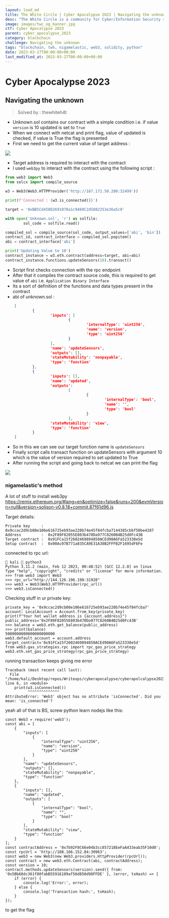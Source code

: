 ```yaml
---
layout: load_md
title: The White Circle | Cyber Apocalypse 2023 | Navigating the unknown Writeup
desc: "The White Circle is a community for Cyber/Information Security students, enthusiasts and professionals. You can discuss anything related to Security, share your knowledge with others, get help when you need it and proceed further in your journey with amazing people from all over the world."
image: images/twc_og_banner.jpg
ctf: Cyber Apocalypse 2023
parent: cyber_apocalypse_2023
category: blockchain
challenge: Navigating the unknown
tags: "blockchain, twh, nigamelastic, web3, solidity, python"
date: 2023-03-27T00:00:00+00:00
last_modified_at: 2023-03-27T00:00:00+00:00
---
```


<h1 class="heading card-title white-text">Cyber Apocalypse 2023</h1>

## Navigating the unknown
> Solved by : thewhiteh4t


- Unknown.sol contains our contract with a simple condition i.e. if value `version` is 10 updated is set to `True`
- When we connect with netcat and print flag, value of updated is checked, if value is True the flag is presented
- First we need to get the current value of target address :


![](https://i.imgur.com/zHXSq8o.png)

- Target address is required to interact with the contract
- I used `web3py` to interact with the contract using the following script : 

```python
from web3 import Web3
from solcx import compile_source

w3 = Web3(Web3.HTTPProvider('http://167.172.50.208:32499'))

print(f'Connected : {w3.is_connected()}')

target = '0xBB5Cd458D2691070a1c9460C2d5882253e36a5c0'

with open('Unknown.sol', 'r') as solfile:
        sol_code = solfile.read()

compiled_sol = compile_source(sol_code, output_values=['abi', 'bin'])
contract_id, contract_interface = compiled_sol.popitem()
abi = contract_interface['abi']

print('Updating Value to 10')
contract_instance = w3.eth.contract(address=target, abi=abi)
contract_instance.functions.updateSensors(10).transact()
```


- Script first checks connection with the rpc endpoint
- After that it compiles the contract source code, this is required to get value of `abi` i.e. `Application Binary Interface`
- Its a sort of definition of the functions and data types present in the contract
- abi of unknown.sol :

```json
    [
            {
                    'inputs': [
                            {
                                    'internalType': 'uint256',
                                    'name': 'version',
                                    'type': 'uint256'
                            }
                    ],
                    'name': 'updateSensors', 
                    'outputs': [], 
                    'stateMutability': 'nonpayable', 
                    'type': 'function'
            }, 
            {
                    'inputs': [],
                    'name': 'updated', 
                    'outputs': 
                            [
                                    {
                                            'internalType': 'bool', 
                                            'name': '', 
                                            'type': 'bool'
                                    }
                            ],
                    'stateMutability': 'view',
                    'type': 'function'
            }
    ]
```

- So in this we can see our target function name is `updateSensors`
- Finally script calls transact function on updateSensors with argument 10 which is the value of version required to set updated to True
- After running the script and going back to netcat we can print the flag


![](https://i.imgur.com/hvXqjqQ.png)

### nigamelastic's method

A lot of stuff to install
web3py
https://remix.ethereum.org/#lang=en&optimize=false&runs=200&evmVersion=null&version=soljson-v0.8.18+commit.87f61d96.js

Target details:


    Private key     :  0x9ccac2d9cb08e106e616725eb93ae220b74e45f84fcba7144385cbbf50be4287
    Address         :  0x2F89F82055E803b470Da977C8260B4B25d0Fc43B
    Target contract :  0x91FCa15f2602469894850ACEd90A6Fa523338e5d
    Setup contract  :  0x00Ac07B771a835CA9E31A38B2FFFB2F1695dF6Fe

connected to rpc url:


     kali  python3
    Python 3.11.2 (main, Feb 12 2023, 00:48:52) [GCC 12.2.0] on linux
    Type "help", "copyright", "credits" or "license" for more information.
    >>> from web3 import Web3
    >>> rpc_url="http://144.126.196.198:31920"
    >>> web3 = Web3(Web3.HTTPProvider(rpc_url))
    >>> web3.isConnected()

Checking stuff in ur private key:


    private_key = '0x9ccac2d9cb08e106e616725eb93ae220b74e45f84fcba7'
    account: LocalAccount = Account.from_key(private_key)
    print(f"Your hot wallet address is {account.address}")
    public_address='0x2F89F82055E803b470Da977C8260B4B25d0Fc43B'
    >>> balance = web3.eth.get_balance(public_address)
    >>> print(balance)
    5000000000000000000000
    web3.default_account = account.address
    target_contract='0x91FCa15f2602469894850ACEd90A6Fa523338e5d'
    from web3.gas_strategies.rpc import rpc_gas_price_strategy
    web3.eth.set_gas_price_strategy(rpc_gas_price_strategy)

running transaction keeps giving me error


    
    Traceback (most recent call last):
      File "/home/kali/Desktop/repos/Writeups/cyberapocalypse/cyberapolcalypse2023/blockchain/blockchain_navigating_the_unknown/solution2.py", line 6, in <module>
        print(w3.isConnected())
              ^^^^^^^^^^^^^^
    AttributeError: 'Web3' object has no attribute 'isConnected'. Did you mean: 'is_connected'?
    

yeah all of that is BS, screw python learn nodejs like this:


    const Web3 = require('web3');
    const abi = [
        {
            "inputs": [
                {
                    "internalType": "uint256",
                    "name": "version",
                    "type": "uint256"
                }
            ],
            "name": "updateSensors",
            "outputs": [],
            "stateMutability": "nonpayable",
            "type": "function"
        },
        {
            "inputs": [],
            "name": "updated",
            "outputs": [
                {
                    "internalType": "bool",
                    "name": "",
                    "type": "bool"
                }
            ],
            "stateMutability": "view",
            "type": "function"
        }
    ];
    const contractAddress = '0x7b92F8C66e04b3cc857218EeFaA433eab35F10d0';
    const rpcUrl = 'http://188.166.152.84:30963';
    const web3 = new Web3(new Web3.providers.HttpProvider(rpcUrl));
    const contract = new web3.eth.Contract(abi, contractAddress);
    const version = 10;
    contract.methods.updateSensors(version).send({ from: '0x5Bb68dc361f80fabB55916189af56d850d98FFDE' }, (error, txHash) => {
        if (error) {
            console.log('Error:', error);
        } else {
            console.log('Transaction hash:', txHash);
        }
    });
    

to get the flag

